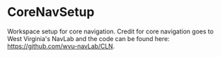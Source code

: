 # CoreNavSetup
Workspace setup for core navigation.  Credit for core navigation goes to West Virginia's NavLab and the code can be found here: https://github.com/wvu-navLab/CLN.
